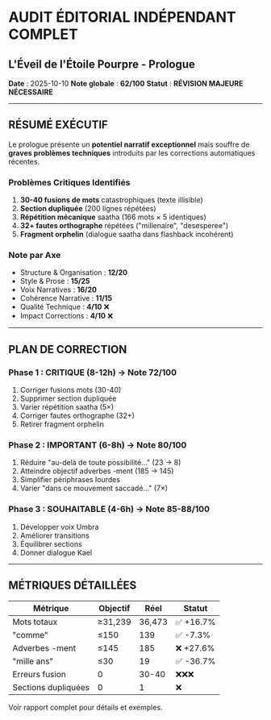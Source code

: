 # AUDIT ÉDITORIAL INDÉPENDANT COMPLET
## L'Éveil de l'Étoile Pourpre - Prologue

**Date** : 2025-10-10
**Note globale** : **62/100**
**Statut** : **RÉVISION MAJEURE NÉCESSAIRE**

---

## RÉSUMÉ EXÉCUTIF

Le prologue présente un **potentiel narratif exceptionnel** mais souffre de **graves problèmes techniques** introduits par les corrections automatiques récentes.

### Problèmes Critiques Identifiés

1. **30-40 fusions de mots** catastrophiques (texte illisible)
2. **Section dupliquée** (200 lignes répétées)
3. **Répétition mécanique** saatha (166 mots × 5 identiques)
4. **32+ fautes orthographe** répétées ("millenaire", "desesperee")
5. **Fragment orphelin** (dialogue saatha dans flashback incohérent)

### Note par Axe

- Structure & Organisation : **12/20**
- Style & Prose : **15/25**
- Voix Narratives : **16/20**
- Cohérence Narrative : **11/15**
- Qualité Technique : **4/10** ❌
- Impact Corrections : **4/10** ❌

---

## PLAN DE CORRECTION

### Phase 1 : CRITIQUE (8-12h) → Note 72/100

1. Corriger fusions mots (30-40)
2. Supprimer section dupliquée
3. Varier répétition saatha (5×)
4. Corriger fautes orthographe (32+)
5. Retirer fragment orphelin

### Phase 2 : IMPORTANT (6-8h) → Note 80/100

1. Réduire "au-delà de toute possibilité..." (23 → 8)
2. Atteindre objectif adverbes -ment (185 → 145)
3. Simplifier périphrases lourdes
4. Varier "dans ce mouvement saccadé..." (7×)

### Phase 3 : SOUHAITABLE (4-6h) → Note 85-88/100

1. Développer voix Umbra
2. Améliorer transitions
3. Équilibrer sections
4. Donner dialogue Kael

---

## MÉTRIQUES DÉTAILLÉES

| Métrique | Objectif | Réel | Statut |
|----------|----------|------|--------|
| Mots totaux | ≥31,239 | 36,473 | ✅ +16.7% |
| "comme" | ≤150 | 139 | ✅ -7.3% |
| Adverbes -ment | ≤145 | 185 | ❌ +27.6% |
| "mille ans" | ≤30 | 19 | ✅ -36.7% |
| Erreurs fusion | 0 | 30-40 | ❌❌❌ |
| Sections dupliquées | 0 | 1 | ❌ |

Voir rapport complet pour détails et exemples.
